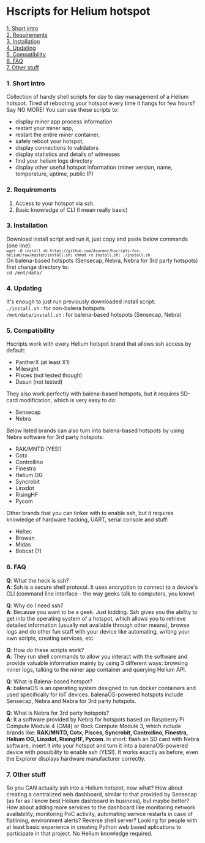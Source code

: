 # Hscripts for Helium hotspot
[1. Short intro](#1-short-intro)  
[2. Requirements](#2-requirements)  
[3. Installation](#3-installation)  
[4. Updating](#4-updating)  
[5. Compatibility](#5-compatibility)  
[6. FAQ](#6-faq)  
[7. Other stuff](#7-other-stuff)  

### 1. Short intro
Collection of handy shell scripts for day to day management of a Helium hotspot. Tired of rebooting your hotspot every time it hangs for few hours? Say NO MORE! You can use these scripts to:
- display miner app process information
- restart your miner app,
- restart the entire miner container,
- safely reboot your hotspot,
- display connections to validators
- display statistics and details of witnesses
- find your helium logs directory
- display other useful hotspot information (miner version, name, temperature, uptime, public IP)

### 2. Requirements
1. Access to your hotspot via ssh.
2. Basic knowledge of CLI (I mean really basic)

### 3. Installation
Download install script and run it, just copy and paste below commands (one line):  
<sub>`wget -O install.sh https://github.com/Asurmar/hscripts-for-helium/raw/master/install.sh; chmod +x install.sh; ./install.sh`</sub>  
On balena-based hotspots (Sensecap, Nebra, Nebra for 3rd party hotspots) first change directory to:  
`cd /mnt/data/`

### 4. Updating 
It's enough to just run previously downloaded install script:  
`./install.sh` : for non-balena hotspots  
`/mnt/data/install.sh` : for balena-based hotspots (Sensecap, Nebra)  

### 5. Compatibility
Hscripts work with every Helium hotspot brand that allows ssh access by default:
- PantherX (at least X1)
- Milesight
- Pisces (not tested though)
- Dusun (not tested)

They also work perfectly with balena-based hotspots, but it requires SD-card modification, which is very easy to do:
- Sensecap
- Nebra

Below listed brands can also turn into balena-based hotspots by using Nebra software for 3rd party hotspots:
- RAK/MNTD (YES!)  
- Cotx
- Controllino
- Finestra
- Helium OG
- Syncrobit
- Linxdot
- RisingHF
- Pycom

Other brands that you can tinker with to enable ssh, but it requires knowledge of hardware hacking, UART, serial console and stuff:
- Heltec
- Browan
- Midas
- Bobcat (?)

### 6. FAQ
**Q**: What the heck is ssh?  
**A**: Ssh is a secure shell protocol. It uses encryption to connect to a device's CLI (command line interface - the way geeks talk to computers, you know)

**Q**: Why do I need ssh?  
**A**: Because you want to be a geek. Just kidding. Ssh gives you the ability to get into the operating system of a hotspot, which allows you to retrieve detailed information (usually not available through other means), browse logs and do other fun staff with your device like automating, writing your own scripts, creating services, etc.

**Q**: How do these scripts work?  
**A**: They run shell commands to allow you interact with the software and provide valuable information mainly by using 3 different ways: browsing miner logs, talking to the miner app container and querying Helium API.

**Q**: What is Balena-based hotspot?  
**A**: balenaOS is an operating system designed to run docker containers and used specifically for IoT devices. balenaOS-powered hotspots include Sensecap, Nebra and Nebra for 3rd party hotspots.

**Q**: What is Nebra for 3rd party hotspots?  
**A**: It a software provided by Nebra for hotspots based on Raspberry Pi Compute Module 4 (CM4) or Rock Compute Module 3, which include brands like: **RAK/MNTD, Cotx, Pisces, Syncrobit, Controllino, Finestra, Helium OG, Linxdot, RisingHF, Pycom**. In short: flash an SD card with Nebra software, insert it into your hotspot and turn it into a balenaOS-powered device with possibility to enable ssh (YES!). It works exactly as before, even the Explorer displays hardware manufacturer correctly.

### 7. Other stuff
So you CAN actually ssh into a Helium hotspot, now what? How about creating a centralized web dashboard, similar to that provided by Sensecap (as far as I know best Helium dashboard in business), but maybe better? How about adding more services to the dashboard like monitoring network availability, monitoring PoC activity, automating serivce restarts in case of flatlining, environment alerts? Reverse shell server? Looking for people with at least basic experience in creating Python web based aplications to participate in that project. No Helium knowledge required.